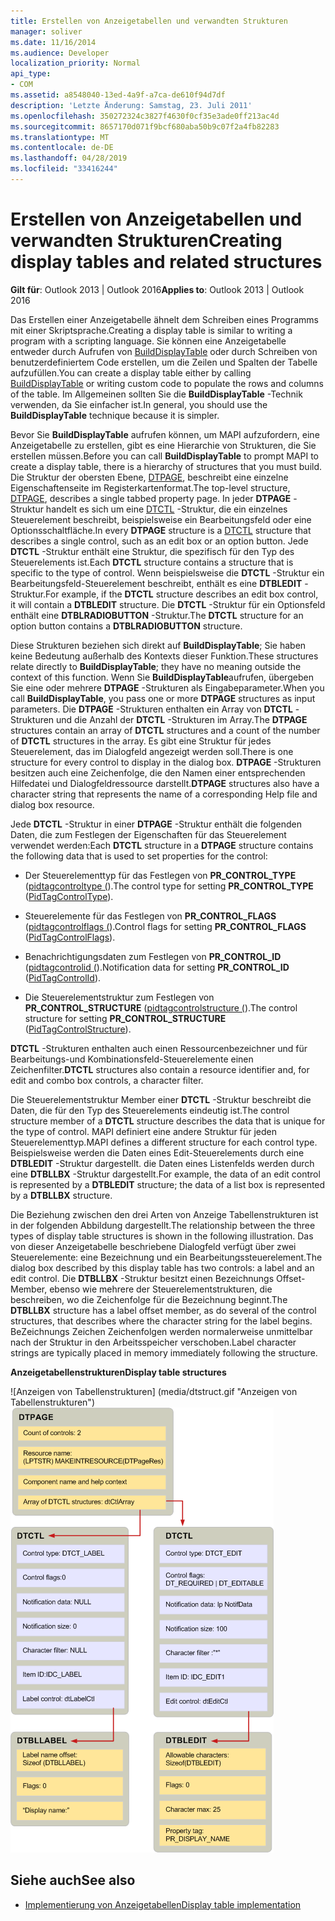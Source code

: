 ```yaml
---
title: Erstellen von Anzeigetabellen und verwandten Strukturen
manager: soliver
ms.date: 11/16/2014
ms.audience: Developer
localization_priority: Normal
api_type:
- COM
ms.assetid: a8548040-13ed-4a9f-a7ca-de610f94d7df
description: 'Letzte Änderung: Samstag, 23. Juli 2011'
ms.openlocfilehash: 350272324c3827f4630f0cf35e3ade0ff213ac4d
ms.sourcegitcommit: 8657170d071f9bcf680aba50b9c07f2a4fb82283
ms.translationtype: MT
ms.contentlocale: de-DE
ms.lasthandoff: 04/28/2019
ms.locfileid: "33416244"
---
```

# <a name="creating-display-tables-and-related-structures"></a><span data-ttu-id="64e63-103">Erstellen von Anzeigetabellen und verwandten Strukturen</span><span class="sxs-lookup"><span data-stu-id="64e63-103">Creating display tables and related structures</span></span>
  
<span data-ttu-id="64e63-104">**Gilt für**: Outlook 2013 | Outlook 2016</span><span class="sxs-lookup"><span data-stu-id="64e63-104">**Applies to**: Outlook 2013 | Outlook 2016</span></span> 
  
<span data-ttu-id="64e63-105">Das Erstellen einer Anzeigetabelle ähnelt dem Schreiben eines Programms mit einer Skriptsprache.</span><span class="sxs-lookup"><span data-stu-id="64e63-105">Creating a display table is similar to writing a program with a scripting language.</span></span> <span data-ttu-id="64e63-106">Sie können eine Anzeigetabelle entweder durch Aufrufen von [BuildDisplayTable](builddisplaytable.md) oder durch Schreiben von benutzerdefiniertem Code erstellen, um die Zeilen und Spalten der Tabelle aufzufüllen.</span><span class="sxs-lookup"><span data-stu-id="64e63-106">You can create a display table either by calling [BuildDisplayTable](builddisplaytable.md) or writing custom code to populate the rows and columns of the table.</span></span> <span data-ttu-id="64e63-107">Im Allgemeinen sollten Sie die **BuildDisplayTable** -Technik verwenden, da Sie einfacher ist.</span><span class="sxs-lookup"><span data-stu-id="64e63-107">In general, you should use the **BuildDisplayTable** technique because it is simpler.</span></span> 
  
<span data-ttu-id="64e63-108">Bevor Sie **BuildDisplayTable** aufrufen können, um MAPI aufzufordern, eine Anzeigetabelle zu erstellen, gibt es eine Hierarchie von Strukturen, die Sie erstellen müssen.</span><span class="sxs-lookup"><span data-stu-id="64e63-108">Before you can call **BuildDisplayTable** to prompt MAPI to create a display table, there is a hierarchy of structures that you must build.</span></span> <span data-ttu-id="64e63-109">Die Struktur der obersten Ebene, [DTPAGE](dtpage.md), beschreibt eine einzelne Eigenschaftenseite im Registerkartenformat.</span><span class="sxs-lookup"><span data-stu-id="64e63-109">The top-level structure, [DTPAGE](dtpage.md), describes a single tabbed property page.</span></span> <span data-ttu-id="64e63-110">In jeder **DTPAGE** -Struktur handelt es sich um eine [DTCTL](dtctl.md) -Struktur, die ein einzelnes Steuerelement beschreibt, beispielsweise ein Bearbeitungsfeld oder eine Optionsschaltfläche.</span><span class="sxs-lookup"><span data-stu-id="64e63-110">In every **DTPAGE** structure is a [DTCTL](dtctl.md) structure that describes a single control, such as an edit box or an option button.</span></span> <span data-ttu-id="64e63-111">Jede **DTCTL** -Struktur enthält eine Struktur, die spezifisch für den Typ des Steuerelements ist.</span><span class="sxs-lookup"><span data-stu-id="64e63-111">Each **DTCTL** structure contains a structure that is specific to the type of control.</span></span> <span data-ttu-id="64e63-112">Wenn beispielsweise die **DTCTL** -Struktur ein Bearbeitungsfeld-Steuerelement beschreibt, enthält es eine **DTBLEDIT** -Struktur.</span><span class="sxs-lookup"><span data-stu-id="64e63-112">For example, if the **DTCTL** structure describes an edit box control, it will contain a **DTBLEDIT** structure.</span></span> <span data-ttu-id="64e63-113">Die **DTCTL** -Struktur für ein Optionsfeld enthält eine **DTBLRADIOBUTTON** -Struktur.</span><span class="sxs-lookup"><span data-stu-id="64e63-113">The **DTCTL** structure for an option button contains a **DTBLRADIOBUTTON** structure.</span></span> 
  
<span data-ttu-id="64e63-114">Diese Strukturen beziehen sich direkt auf **BuildDisplayTable**; Sie haben keine Bedeutung außerhalb des Kontexts dieser Funktion.</span><span class="sxs-lookup"><span data-stu-id="64e63-114">These structures relate directly to **BuildDisplayTable**; they have no meaning outside the context of this function.</span></span> <span data-ttu-id="64e63-115">Wenn Sie **BuildDisplayTable**aufrufen, übergeben Sie eine oder mehrere **DTPAGE** -Strukturen als Eingabeparameter.</span><span class="sxs-lookup"><span data-stu-id="64e63-115">When you call **BuildDisplayTable**, you pass one or more **DTPAGE** structures as input parameters.</span></span> <span data-ttu-id="64e63-116">Die **DTPAGE** -Strukturen enthalten ein Array von **DTCTL** -Strukturen und die Anzahl der **DTCTL** -Strukturen im Array.</span><span class="sxs-lookup"><span data-stu-id="64e63-116">The **DTPAGE** structures contain an array of **DTCTL** structures and a count of the number of **DTCTL** structures in the array.</span></span> <span data-ttu-id="64e63-117">Es gibt eine Struktur für jedes Steuerelement, das im Dialogfeld angezeigt werden soll.</span><span class="sxs-lookup"><span data-stu-id="64e63-117">There is one structure for every control to display in the dialog box.</span></span> <span data-ttu-id="64e63-118">**DTPAGE** -Strukturen besitzen auch eine Zeichenfolge, die den Namen einer entsprechenden Hilfedatei und Dialogfeldressource darstellt.</span><span class="sxs-lookup"><span data-stu-id="64e63-118">**DTPAGE** structures also have a character string that represents the name of a corresponding Help file and dialog box resource.</span></span> 
  
<span data-ttu-id="64e63-119">Jede **DTCTL** -Struktur in einer **DTPAGE** -Struktur enthält die folgenden Daten, die zum Festlegen der Eigenschaften für das Steuerelement verwendet werden:</span><span class="sxs-lookup"><span data-stu-id="64e63-119">Each **DTCTL** structure in a **DTPAGE** structure contains the following data that is used to set properties for the control:</span></span> 
  
- <span data-ttu-id="64e63-120">Der Steuerelementtyp für das Festlegen von **PR_CONTROL_TYPE** ([pidtagcontroltype (](pidtagcontroltype-canonical-property.md)).</span><span class="sxs-lookup"><span data-stu-id="64e63-120">The control type for setting **PR_CONTROL_TYPE** ([PidTagControlType](pidtagcontroltype-canonical-property.md)).</span></span>
    
- <span data-ttu-id="64e63-121">Steuerelemente für das Festlegen von **PR_CONTROL_FLAGS** ([pidtagcontrolflags (](pidtagcontrolflags-canonical-property.md)).</span><span class="sxs-lookup"><span data-stu-id="64e63-121">Control flags for setting **PR_CONTROL_FLAGS** ([PidTagControlFlags](pidtagcontrolflags-canonical-property.md)).</span></span>
    
- <span data-ttu-id="64e63-122">Benachrichtigungsdaten zum Festlegen von **PR_CONTROL_ID** ([pidtagcontrolid (](pidtagcontrolid-canonical-property.md)).</span><span class="sxs-lookup"><span data-stu-id="64e63-122">Notification data for setting **PR_CONTROL_ID** ([PidTagControlId](pidtagcontrolid-canonical-property.md)).</span></span>
    
- <span data-ttu-id="64e63-123">Die Steuerelementstruktur zum Festlegen von **PR_CONTROL_STRUCTURE** ([pidtagcontrolstructure (](pidtagcontrolstructure-canonical-property.md)).</span><span class="sxs-lookup"><span data-stu-id="64e63-123">The control structure for setting **PR_CONTROL_STRUCTURE** ([PidTagControlStructure](pidtagcontrolstructure-canonical-property.md)).</span></span>
    
<span data-ttu-id="64e63-124">**DTCTL** -Strukturen enthalten auch einen Ressourcenbezeichner und für Bearbeitungs-und Kombinationsfeld-Steuerelemente einen Zeichenfilter.</span><span class="sxs-lookup"><span data-stu-id="64e63-124">**DTCTL** structures also contain a resource identifier and, for edit and combo box controls, a character filter.</span></span> 
  
<span data-ttu-id="64e63-125">Die Steuerelementstruktur Member einer **DTCTL** -Struktur beschreibt die Daten, die für den Typ des Steuerelements eindeutig ist.</span><span class="sxs-lookup"><span data-stu-id="64e63-125">The control structure member of a **DTCTL** structure describes the data that is unique for the type of control.</span></span> <span data-ttu-id="64e63-126">MAPI definiert eine andere Struktur für jeden Steuerelementtyp.</span><span class="sxs-lookup"><span data-stu-id="64e63-126">MAPI defines a different structure for each control type.</span></span> <span data-ttu-id="64e63-127">Beispielsweise werden die Daten eines Edit-Steuerelements durch eine **DTBLEDIT** -Struktur dargestellt. die Daten eines Listenfelds werden durch eine **DTBLLBX** -Struktur dargestellt.</span><span class="sxs-lookup"><span data-stu-id="64e63-127">For example, the data of an edit control is represented by a **DTBLEDIT** structure; the data of a list box is represented by a **DTBLLBX** structure.</span></span> 
  
<span data-ttu-id="64e63-128">Die Beziehung zwischen den drei Arten von Anzeige Tabellenstrukturen ist in der folgenden Abbildung dargestellt.</span><span class="sxs-lookup"><span data-stu-id="64e63-128">The relationship between the three types of display table structures is shown in the following illustration.</span></span> <span data-ttu-id="64e63-129">Das von dieser Anzeigetabelle beschriebene Dialogfeld verfügt über zwei Steuerelemente: eine Bezeichnung und ein Bearbeitungssteuerelement.</span><span class="sxs-lookup"><span data-stu-id="64e63-129">The dialog box described by this display table has two controls: a label and an edit control.</span></span> <span data-ttu-id="64e63-130">Die **DTBLLBX** -Struktur besitzt einen Bezeichnungs Offset-Member, ebenso wie mehrere der Steuerelementstrukturen, die beschreiben, wo die Zeichenfolge für die Bezeichnung beginnt.</span><span class="sxs-lookup"><span data-stu-id="64e63-130">The **DTBLLBX** structure has a label offset member, as do several of the control structures, that describes where the character string for the label begins.</span></span> <span data-ttu-id="64e63-131">BeZeichnungs Zeichen Zeichenfolgen werden normalerweise unmittelbar nach der Struktur in den Arbeitsspeicher verschoben.</span><span class="sxs-lookup"><span data-stu-id="64e63-131">Label character strings are typically placed in memory immediately following the structure.</span></span> 
  
<span data-ttu-id="64e63-132">**Anzeigetabellenstrukturen**</span><span class="sxs-lookup"><span data-stu-id="64e63-132">**Display table structures**</span></span>
  
<span data-ttu-id="64e63-133">![Anzeigen von Tabellenstrukturen] (media/dtstruct.gif "Anzeigen von Tabellenstrukturen")</span><span class="sxs-lookup"><span data-stu-id="64e63-133">![Display table structures](media/dtstruct.gif "Display table structures")</span></span>
  
## <a name="see-also"></a><span data-ttu-id="64e63-134">Siehe auch</span><span class="sxs-lookup"><span data-stu-id="64e63-134">See also</span></span>

- [<span data-ttu-id="64e63-135">Implementierung von Anzeigetabellen</span><span class="sxs-lookup"><span data-stu-id="64e63-135">Display table implementation</span></span>](display-table-implementation.md)


